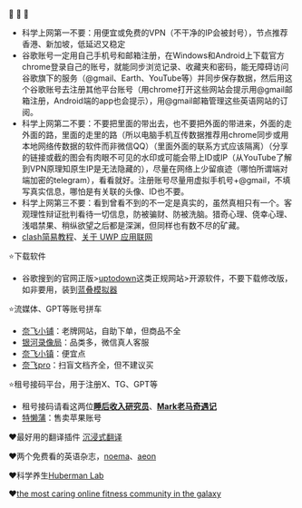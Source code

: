 


:red_circle: :red_circle: :red_circle: 
- 科学上网第一不要：用便宜或免费的VPN（不干净的IP会被封号），节点推荐香港、新加坡，低延迟又稳定
- 谷歌账号一定用自己手机号和邮箱注册，在Windows和Android上下载官方chrome登录自己的账号，就能同步浏览记录、收藏夹和密码，能无障碍访问谷歌旗下的服务（@gmail、Earth、YouTube等）并同步保存数据，然后用这个谷歌账号去注册其他平台账号（用chrome打开这些网站会提示用@gmail邮箱注册，Android端的app也会提示），用@gmail邮箱管理这些英语网站的订阅。
- 科学上网第二不要：不要把里面的带出去，也不要把外面的带进来，外面的走外面的路，里面的走里的路（所以电脑手机互传数据推荐用chrome同步或用本地网络传数据的软件而非微信QQ）（里面外面的联系方式应该隔离）（分享的链接或截的图会有肉眼不可见的水印或可能会带上ID或IP（从YouTube了解到VPN原理知原生IP是无法隐藏的），尽量在网络上少留痕迹（哪怕所谓端对端加密的telegram），看看就好。注册账号尽量用虚拟手机号+@gmail，不填写真实信息，哪怕是有关联的头像、ID也不要。
- 科学上网第三不要：看到曾看不到的不一定是真实的，虽然真相只有一个。客观理性辩证批判看待一切信息，防被骗财、防被洗脑。猎奇心理、侥幸心理、浅唱禁果、稍纵欲望之后都是深渊，但同样也有数不尽的矿藏。
- [clash简易教程](https://doc.boccc.co/zh/)、[关于 UWP 应用联网](https://world.crisp.help/zh/article/clash-for-windows-xvf25w/)

  
:star:下载软件
- 谷歌搜到的官网正版>[uptodown](https://cn.uptodown.com/)这类正规网站>开源软件，不要下载修改版，如非要用，装到[蓝叠模拟器](https://www.bluestacks.cn/)


:star:流媒体、GPT等账号拼车
- [奈飞小铺](https://www.ihezu.cn/)：老牌网站，自助下单，但商品不全
- [银河录像局](https://nf.video/)：品类多，微信真人客服
- [奈飞小镇](https://netflixtown.com/)：便宜点
- [奈飞pro](https://naifei.pro/m/)：扫盲文档齐全，但不建议买

:star:租号接码平台，用于注册X、TG、GPT等
- 租号接码请看这两位[**睡后收入研究员**](https://www.youtube.com/@adong12)、[**Mark老马奇遇记**](https://www.youtube.com/@MarkLaoma)
- [特懒蒲](https://mtcer.com/)：售卖苹果账号
  
:hearts:最好用的翻译插件 [沉浸式翻译](https://immersivetranslate.com/)

:hearts:两个免费看的英语杂志，[noema](https://www.noemamag.com/)、[aeon](https://aeon.co/)

:hearts:科学养生[Huberman Lab](https://www.hubermanlab.com/)

:hearts:[the most caring online fitness community in the galaxy](https://www.nerdfitness.com/)
